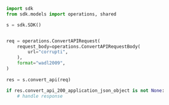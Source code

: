 <!-- Start SDK Example Usage -->
```python
import sdk
from sdk.models import operations, shared

s = sdk.SDK()


req = operations.ConvertAPIRequest(
    request_body=operations.ConvertAPIRequestBody(
        url="corrupti",
    ),
    format="wadl2009",
)
    
res = s.convert_api(req)

if res.convert_api_200_application_json_object is not None:
    # handle response
```
<!-- End SDK Example Usage -->